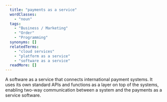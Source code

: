```yaml
---
  title: "payments as a service"
  wordClasses: 
    - "noun"
  tags: 
    - "Business / Marketing"
    - "Order"
    - "Programming"
  synonyms: []
  relatedTerms: 
    - "cloud services"
    - "platform as a service"
    - "software as a service"
  readMore: []
---
```

A software as a service that connects international payment systems. It uses its own standard APIs and functions as a layer on top of the systems, enabling two-way communication between a system and the payments as a service software.
